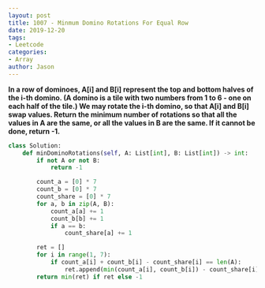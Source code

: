 ```yaml
---
layout: post
title: 1007 - Minmum Domino Rotations For Equal Row
date: 2019-12-20
tags:
- Leetcode
categories:
- Array
author: Jason
---
```

**In a row of dominoes, A[i] and B[i] represent the top and bottom halves of the i-th domino.  (A domino is a tile with two numbers from 1 to 6 - one on each half of the tile.) We may rotate the i-th domino, so that A[i] and B[i] swap values. Return the minimum number of rotations so that all the values in A are the same, or all the values in B are the same. If it cannot be done, return -1.**

```python
class Solution:
    def minDominoRotations(self, A: List[int], B: List[int]) -> int:
        if not A or not B:
            return -1

        count_a = [0] * 7
        count_b = [0] * 7
        count_share = [0] * 7
        for a, b in zip(A, B):
            count_a[a] += 1
            count_b[b] += 1
            if a == b:
                count_share[a] += 1

        ret = []
        for i in range(1, 7):
            if count_a[i] + count_b[i] - count_share[i] == len(A):
                ret.append(min(count_a[i], count_b[i]) - count_share[i])
        return min(ret) if ret else -1
```
